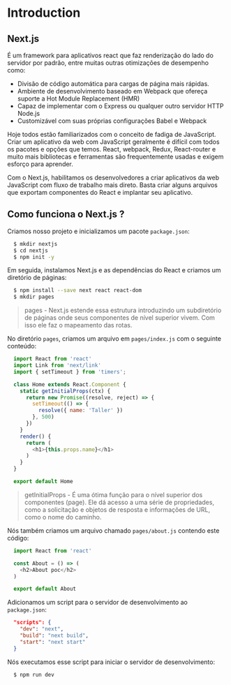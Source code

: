 # Introduction

## Next.js
É um framework para aplicativos react que faz renderização do lado do servidor por padrão, entre muitas outras otimizações de desempenho como:
 - Divisão de código automática para cargas de página mais rápidas.
 - Ambiente de desenvolvimento baseado em Webpack que ofereça suporte a Hot Module Replacement (HMR)
 - Capaz de implementar com o Express ou qualquer outro servidor HTTP Node.js
 - Customizável com suas próprias configurações Babel e Webpack

Hoje todos estão familiarizados com o conceito de fadiga de JavaScript. Criar um aplicativo da web com JavaScript geralmente é difícil com todos os pacotes e opções que temos. React, webpack, Redux, React-router e muito mais bibliotecas e ferramentas são frequentemente usadas e exigem esforço para aprender.

Com o Next.js, habilitamos os desenvolvedores a criar aplicativos da web JavaScript com fluxo de trabalho mais direto. Basta criar alguns arquivos que exportam componentes do React e implantar seu aplicativo.


## Como funciona o Next.js ?
Criamos nosso projeto e inicializamos um pacote `package.json`:
```bash
  $ mkdir nextjs
  $ cd nextjs
  $ npm init -y
```
Em seguida, instalamos Next.js e as dependências do React e criamos um diretório de páginas:
```bash
  $ npm install --save next react react-dom
  $ mkdir pages
```
> pages - Next.js estende essa estrutura introduzindo um subdiretório de páginas onde seus componentes de nível superior vivem. Com isso ele faz o mapeamento das rotas.

No diretório `pages`, criamos um arquivo em `pages/index.js` com o seguinte conteúdo:
```javascript
  import React from 'react'
  import Link from 'next/link'
  import { setTimeout } from 'timers';

  class Home extends React.Component {
    static getInitialProps(ctx) {
      return new Promise((resolve, reject) => {
        setTimeout(() => {
          resolve({ name: 'Taller' })
        }, 500)
      })
    }
    render() {
      return (
        <h1>{this.props.name}</h1>
      )
    }
  }

  export default Home
```
> getInitialProps - É uma ótima função para o nível superior dos componentes (page). Ele dá acesso a uma série de propriedades, como a solicitação e objetos de resposta e informações de URL, como o nome do caminho.

Nós também criamos um arquivo chamado `pages/about.js` contendo este código:
```javascript
  import React from 'react'

  const About = () => (
    <h2>About poc</h2>
  )

  export default About
```
Adicionamos um script para o servidor de desenvolvimento ao `package.json`:
```json
  "scripts": {
    "dev": "next",
    "build": "next build",
    "start": "next start"
  }
```
Nós executamos esse script para iniciar o servidor de desenvolvimento:
```bash
  $ npm run dev
```
